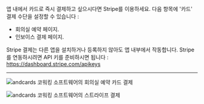 앱 내에서 카드로 즉시 결제하고 싶으시다면 Stripe를 이용하세요. 다음 항목에 '카드' 결제 수단을 설정할 수 있습니다 :

- 회의실 예약 페이지.
- 인보이스 결제 페이지.

Stripe 결제는 다른 앱을 설치하거나 등록하지 않아도 앱 내부에서 작동합니다. Stripe를 연동하시려면 API 키를 준비하시면 됩니다 : https://dashboard.stripe.com/apikeys

---

![andcards 코워킹 소프트웨어의 회의실 예약 카드 결제](https://d7ccq1i35b0cj.cloudfront.net/andcards-bookings-create-payment-methods-card-light-en-1920-1200.png)

![andcards 코워킹 소프트웨어의 스트라이프 결제](https://d7ccq1i35b0cj.cloudfront.net/andcards-bookings-create-pay-with-stripe-light-en-1920-1200.png)
